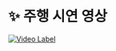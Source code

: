 # ✨ 주행 시연 영상

[![Video Label](http://img.youtube.com/vi/bz-GHivsUG8/maxresdefault.jpg)](https://youtu.be/bz-GHivsUG8)
